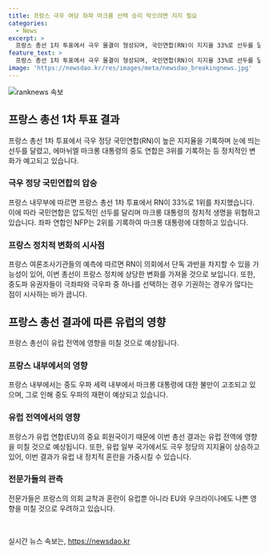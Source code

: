 ```yaml
---
title: 프랑스 극우 여당 좌파 마크롱 선택 승리 막으려면 지지 필요
categories:
  - News
excerpt: >
  프랑스 총선 1차 투표에서 극우 물결이 형성되며, 국민연합(RN)이 지지율 33%로 선두를 달리자 마크롱 대통령의 정치생명이 위기에 처했다. 르펜은 마크롱 블록을 실질적으로 말살했다고 선언하며 승리를 예고하고, 중도파 기권 가능성이 제기되는 가운데 마크롱과 좌파 연합의 동맹이 주목받고 있다. 이에 대한 불만으로 마크롱의 중도 연합은 폭발할 가능성도 제기되며, 유럽 전역에 경계심을 불러일으키고 있다. 프랑스와 EU의 정치적 혼란이 우려되고 있다.
feature_text: >
  프랑스 총선 1차 투표에서 극우 물결이 형성되며, 국민연합(RN)이 지지율 33%로 선두를 달리자 마크롱 대통령의 정치생명이 위기에 처했다. 르펜은 마크롱 블록을 실질적으로 말살했다고 선언하며 승리를 예고하고, 중도파 기권 가능성이 제기되는 가운데 마크롱과 좌파 연합의 동맹이 주목받고 있다. 이에 대한 불만으로 마크롱의 중도 연합은 폭발할 가능성도 제기되며, 유럽 전역에 경계심을 불러일으키고 있다. 프랑스와 EU의 정치적 혼란이 우려되고 있다.
image: 'https://newsdao.kr/res/images/meta/newsdao_breakingnews.jpg'
---
```


<p><img src="https://newsdao.kr/res/images/meta/newsdao_breakingnews.jpg" alt="ranknews 속보" /></p>

<h2 data-ke-size="size26">프랑스 총선 1차 투표 결과</h2>

<p data-ke-size="size16">프랑스 총선 1차 투표에서 극우 정당 국민연합(RN)이 높은 지지율을 기록하며 눈에 띄는 선두를 달렸고, 에마뉘엘 마크롱 대통령의 중도 연합은 3위를 기록하는 등 정치적인 변화가 예고되고 있습니다.</p>

<h3>극우 정당 국민연합의 압승</h3>

<p data-ke-size="size16">프랑스 내무부에 따르면 프랑스 총선 1차 투표에서 RN이 33%로 1위를 차지했습니다. 이에 따라 국민연합은 압도적인 선두를 달리며 마크롱 대통령의 정치적 생명을 위협하고 있습니다. 좌파 연합인 NFP는 2위를 기록하여 마크롱 대통령에 대항하고 있습니다.</p>

<h3>프랑스 정치적 변화의 시사점</h3>

<p data-ke-size="size16">프랑스 여론조사기관들의 예측에 따르면 RN이 의회에서 단독 과반을 차지할 수 있을 가능성이 있어, 이번 총선이 프랑스 정치에 상당한 변화를 가져올 것으로 보입니다. 또한, 중도파 유권자들이 극좌파와 극우파 중 하나를 선택하는 경우 기권하는 경우가 많다는 점이 시사하는 바가 큽니다.</p>

<h2 data-ke-size="size26">프랑스 총선 결과에 따른 유럽의 영향</h2>

<p data-ke-size="size16">프랑스 총선이 유럽 전역에 영향을 미칠 것으로 예상됩니다.</p>

<h3>프랑스 내부에서의 영향</h3>

<p data-ke-size="size16">프랑스 내부에서는 중도 우파 세력 내부에서 마크롱 대통령에 대한 불만이 고조되고 있으며, 그로 인해 중도 우파의 재편이 예상되고 있습니다.</p>

<h3>유럽 전역에서의 영향</h3>

<p data-ke-size="size16">프랑스가 유럽 연합(EU)의 중요 회원국이기 때문에 이번 총선 결과는 유럽 전역에 영향을 미칠 것으로 예상됩니다. 또한, 유럽 일부 국가에서도 극우 정당의 지지율이 상승하고 있어, 이번 결과가 유럽 내 정치적 혼란을 가중시킬 수 있습니다.</p>

<h3>전문가들의 관측</h3>

<p data-ke-size="size16">전문가들은 프랑스의 의회 교착과 혼란이 유럽뿐 아니라 EU와 우크라이나에도 나쁜 영향을 미칠 것으로 우려하고 있습니다.</p>

<p data-ke-size="size16">&nbsp;</p>
실시간 뉴스 속보는, <a href="https://newsdao.kr" rel="dofollow">https://newsdao.kr</a>


